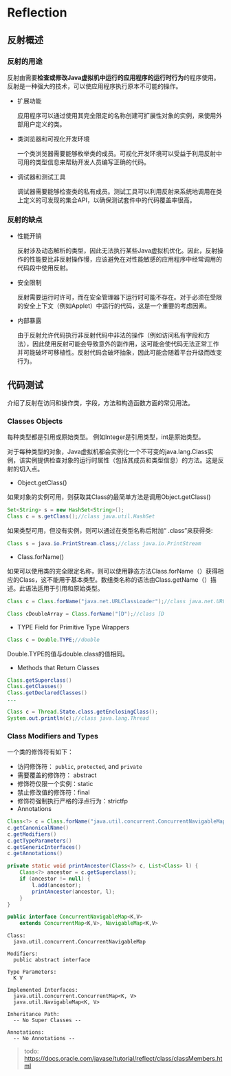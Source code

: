 # Reflection

## 反射概述

### 反射的用途 

反射由需要**检查或修改Java虚拟机中运行的应用程序的运行时行为**的程序使用。反射是一种强大的技术，可以使应用程序执行原本不可能的操作。 

- 扩展功能

  应用程序可以通过使用其完全限定的名称创建可扩展性对象的实例，来使用外部用户定义的类。 

- 类浏览器和可视化开发环境 

  一个类浏览器需要能够枚举类的成员。可视化开发环境可以受益于利用反射中可用的类型信息来帮助开发人员编写正确的代码。 

- 调试器和测试工具 

  调试器需要能够检查类的私有成员。测试工具可以利用反射来系统地调用在类上定义的可发现的集合API，以确保测试套件中的代码覆盖率很高。

### 反射的缺点

- 性能开销

  反射涉及动态解析的类型，因此无法执行某些Java虚拟机优化。因此，反射操作的性能要比非反射操作慢，应该避免在对性能敏感的应用程序中经常调用的代码段中使用反射。 

- 安全限制

  反射需要运行时许可，而在安全管理器下运行时可能不存在。对于必须在受限的安全上下文（例如Applet）中运行的代码，这是一个重要的考虑因素。 

- 内部暴露

  由于反射允许代码执行非反射代码中非法的操作（例如访问私有字段和方法），因此使用反射可能会导致意外的副作用，这可能会使代码无法正常工作并可能破坏可移植性。反射代码会破坏抽象，因此可能会随着平台升级而改变行为。

## 代码测试

介绍了反射在访问和操作类，字段，方法和构造函数方面的常见用法。

### Classes Objects

每种类型都是引用或原始类型。 例如Integer是引用类型，int是原始类型。

对于每种类型的对象，Java虚拟机都会实例化一个不可变的java.lang.Class实例，该实例提供检查对象的运行时属性（包括其成员和类型信息）的方法。这是反射的切入点。 

- Object.getClass()

如果对象的实例可用，则获取其Class的最简单方法是调用Object.getClass()

```java
Set<String> s = new HashSet<String>();
Class c = s.getClass();//class java.util.HashSet
```

如果类型可用，但没有实例，则可以通过在类型名称后附加“ .class”来获得类:

```java
Class s = java.io.PrintStream.class;//class java.io.PrintStream
```

- Class.forName()

如果可以使用类的完全限定名称，则可以使用静态方法Class.forName（）获得相应的Class，这不能用于基本类型。数组类名称的语法由Class.getName（）描述。此语法适用于引用和原始类型。 

```java
Class c = Class.forName("java.net.URLClassLoader");//class java.net.URLClassLoader

Class cDoubleArray = Class.forName("[D");//class [D
```

-  TYPE Field for Primitive Type Wrappers 

```java
Class c = Double.TYPE;//double
```

 Double.TYPE的值与double.class的值相同。

- Methods that Return Classes

```java
Class.getSuperclass()
Class.getClasses()
Class.getDeclaredClasses()
...
```

```java
Class c = Thread.State.class.getEnclosingClass();
System.out.println(c);//class java.lang.Thread
```

### Class Modifiers and Types

一个类的修饰符有如下：

- 访问修饰符： `public`, `protected`, and `private` 
- 需要覆盖的修饰符： abstract 
- 修饰符仅限一个实例：static
- 禁止修改值的修饰符：final 
- 修饰符强制执行严格的浮点行为：strictfp 
- Annotations

```java
Class<?> c = Class.forName("java.util.concurrent.ConcurrentNavigableMap");
c.getCanonicalName()
c.getModifiers()
c.getTypeParameters()
c.getGenericInterfaces()
c.getAnnotations()
```

```java
private static void printAncestor(Class<?> c, List<Class> l) {
    Class<?> ancestor = c.getSuperclass();
    if (ancestor != null) {
        l.add(ancestor);
        printAncestor(ancestor, l);
    }
}
```

```java
public interface ConcurrentNavigableMap<K,V>
    extends ConcurrentMap<K,V>, NavigableMap<K,V>
```

```
Class:
  java.util.concurrent.ConcurrentNavigableMap

Modifiers:
  public abstract interface

Type Parameters:
  K V 

Implemented Interfaces:
  java.util.concurrent.ConcurrentMap<K, V>
  java.util.NavigableMap<K, V>

Inheritance Path:
  -- No Super Classes --

Annotations:
  -- No Annotations --
```

> todo: https://docs.oracle.com/javase/tutorial/reflect/class/classMembers.html

